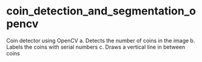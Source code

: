 # coin_detection_and_segmentation_opencv
Coin detector using OpenCV a. Detects the number of coins in the image b. Labels the coins with serial numbers c. Draws a vertical line in between coins
